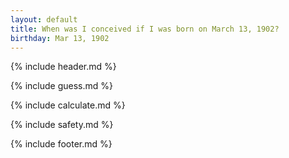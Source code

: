 ```yaml
---
layout: default
title: When was I conceived if I was born on March 13, 1902?
birthday: Mar 13, 1902
---
```


{% include header.md %}

{% include guess.md %}

{% include calculate.md %}

{% include safety.md %}

{% include footer.md %}



